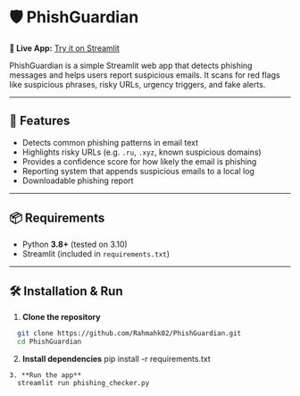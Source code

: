 # 🛡️ PhishGuardian

**🔗 Live App:** [Try it on Streamlit](https://phishguardian-6z94cyj7yavmezselurvjn.streamlit.app/#phishing-detector-and-reporter)

PhishGuardian is a simple Streamlit web app that detects phishing messages and helps users report suspicious emails. It scans for red flags like suspicious phrases, risky URLs, urgency triggers, and fake alerts.

---

## 🚀 Features
- Detects common phishing patterns in email text  
- Highlights risky URLs (e.g. `.ru`, `.xyz`, known suspicious domains)  
- Provides a confidence score for how likely the email is phishing  
- Reporting system that appends suspicious emails to a local log  
- Downloadable phishing report  

---

## 📦 Requirements
- Python **3.8+** (tested on 3.10)  
- Streamlit (included in `requirements.txt`)  

---

## 🛠 Installation & Run
1. **Clone the repository**  
```bash
  git clone https://github.com/Rahmahk02/PhishGuardian.git
  cd PhishGuardian
```
2. **Install dependencies**
  pip install -r requirements.txt
```
3. **Run the app**
  streamlit run phishing_checker.py
```
